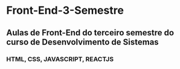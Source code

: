 # Front-End-3-Semestre
## Aulas de Front-End do terceiro semestre do curso de Desenvolvimento de Sistemas
### HTML, CSS, JAVASCRIPT, REACTJS

